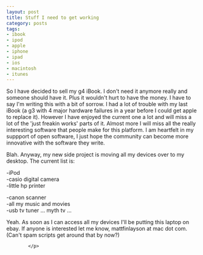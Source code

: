 ```yaml
---
layout: post
title: Stuff I need to get working
category: posts
tags:
- ibook
- ipod
- apple
- iphone
- ipad
- ios
- macintosh
- itunes
---
```

<p>
    			So I have decided to sell my g4 iBook. I don't need it anymore really and someone should have it. Plus it wouldn't hurt to have the money. I have to say I'm writing this with a bit of sorrow. I had a lot of trouble with my last iBook (a g3 with 4 major hardware failures in a year before I could get apple to replace it). However I have enjoyed the current one a lot and will miss a lot of the 'just freakin works' parts of it. Almost more I will miss all the really interesting software that people make for this platform. I am heartfelt in my suppport of open software, I just hope the community can become more innovative with the software they write.

Blah. Anyway, my new side project is moving all my devices over to my desktop. The current list is:<br>

-iPod<br>
-casio digital camera<br>
-little hp printer<br>

-canon scanner<br>
-all my music and movies<br>
-usb tv tuner ... myth tv ...<br>

Yeah. As soon as I can access all my devices I'll be putting this laptop on ebay. If anyone is interested let me know, mattfinlayson at mac dot com. (Can't spam scripts get around that by now?) 

  			</p>
